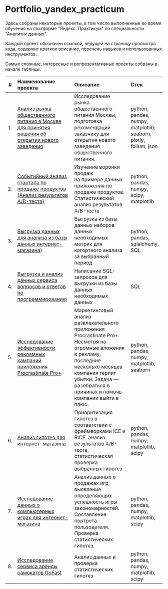 # Portfolio_yandex_practicum

Здесь собраны некоторые проекты, в том числе выполненные во время обучения на платформе "Яндекс. Практикум" по специальности "Аналитик данных".

Каждый проект обозначен ссылкой, ведущей на страницу просмотра кода, содержит краткое описание, перечень навыков и использованных инструментов.

Самые сложные, интересные и репрезентативные проекты собраны в начале таблицы.

| #    | Наименование проекта                | Описание                                                     | Стек                                                         |
| ---- | :----------------------------------------------------------- | :----------------------------------------------------------- | :----------------------------------------------------------- |
| 1.   | [Анализ рынка общественного питания в Москве для принятия решения об открытии нового заведения](https://github.com/AVRotaev/yandex_practicum_Portfolio/tree/main/Moscow_catering_market_research) | Исследование рынка общественного питания Москвы, подготовка рекомендаций заказчику для открытия нового заведения общественного питания. |python, pandas, numpy, matplotlib, seaborn, plotly, folium, json |
| 2.   | [Событийный анализ стартапа по продаже продуктов (Анализ результатов A/B-теста)](https://github.com/AVRotaev/Portfolio/tree/main/Food_retail_app_fonts_AB-test) | Изучение воронки продаж <br/>на примере данных приложения по продаже продуктов. <br/> Статистический анализ результатов A/B-теста | python, pandas, numpy, scipy, matplotlib       |
| 3.   | [Выгрузка данных для анализа из базы данных интернет-магазина](https://github.com/AVRotaev/Portfolio/tree/main/Tools_shop_Data_export_PostgreSQL)) | Выгрузка из базы данных наборов данных необходимых метрик для когортного анализа за выбранный период | python, pandas, sqlalchemy, SQL     |
| 4.   | [Выгрузка и анализ данных сервиса вопросов и ответов по программированию ](https://github.com/AVRotaev/Portfolio/tree/main/Stackoverflow_service_analysis_PostgreSQL_practice) | Написание SQL-запросов для выгрузки из базы данных необходимых данных | SQL     |
| 5.   | [Исследование эффективности рекламных кампаний приложения Procrastinate Pro+](https://github.com/AVRotaev/Portfolio/blob/main/ProcrastinatePRO%2B_app_business_metrics_analysis/README.md) |Маркетинговый анализ развлекательного приложения Procrastinate Pro+. Несмотря на огромные вложения в рекламу, последние несколько месяцев компания терпит убытки. Задача — разобраться в причинах и помочь компании выйти в плюс.  |python, pandas, numpy, matplotlib, seaborn |
| 6.   | [Анализ гипотез для интернет-магазина](https://github.com/AVRotaev/Portfolio/tree/main/Marketplace_Hypotheses_check) |Приоритизация гипотез в соответствии с фреймворками ICE и RICE. анализ результатов A/B-теста, статистическая проверка выбранных гипотез| python, pandas, numpy, matplotlib, scipy|
| 7.   | [Исследование данных о компьютерных играх для интернет-магазина](https://github.com/AVRotaev/Portfolio/tree/main/Games_successfulness_analysis) |Анализ данных о продажах игр, выявление определяющих успешность игры закономерностей. Составление портрета пользователя. Проверка статистических гипотез. | python, pandas, numpy, matplotlib, scipy|
| 8.   | [Исследование сервиса аренды самокатов GoFast](https://github.com/AVRotaev/Portfolio/tree/main/GoFast_service) | Анализ данных и проверка статистических гипотез |python, pandas, numpy, matplotlib, scipy |
